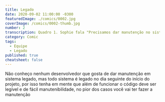 ```yaml
---
title: Legado
date: 2020-09-02 11:00:00 -0300
featuredImage: ./comics/0002.jpg
coverImage: /comics/0002-thumb.jpg
number: 2
transcription: Quadro 1. Sophie fala "Precisamos dar manutenção no sistema Artemis, não gosto de voltar para os legados". Quadro 2. Msone fala "Legado? Fizemos ele mês passado". Quadro 3. Sophie fala "Ele já era legado no mês passado".
category: Comic
tags:
  - Equipe
  - Legado
published: true
cheatsheet: false
---
```


Não conheço nenhum desenvolvedor que gosta de dar manutenção em sistema legado, mas todo sistema é legado no dia seguinte do início do projeto, por isso tenha em mente que além de funcionar o código deve ser legível e de fácil manutenibilidade, no pior dos casos você vai ter fazer a manutenção
